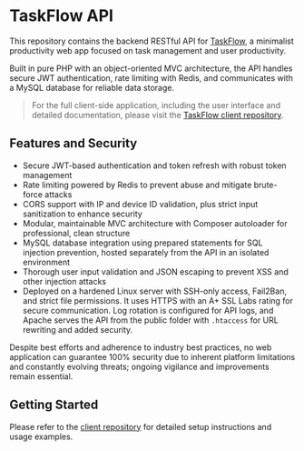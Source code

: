 # TaskFlow API

This repository contains the backend RESTful API for [TaskFlow](https://taskflowapp.net/), a minimalist productivity web app focused on task management and user productivity.

Built in pure PHP with an object-oriented MVC architecture, the API handles secure JWT authentication, rate limiting with Redis, and communicates with a MySQL database for reliable data storage.

> For the full client-side application, including the user interface and detailed documentation, please visit the [TaskFlow client repository](https://github.com/AngelValentino/TaskFlow).


## Features and Security

- Secure JWT-based authentication and token refresh with robust token management  
- Rate limiting powered by Redis to prevent abuse and mitigate brute-force attacks  
- CORS support with IP and device ID validation, plus strict input sanitization to enhance security  
- Modular, maintainable MVC architecture with Composer autoloader for professional, clean structure  
- MySQL database integration using prepared statements for SQL injection prevention, hosted separately from the API in an isolated environment  
- Thorough user input validation and JSON escaping to prevent XSS and other injection attacks  
- Deployed on a hardened Linux server with SSH-only access, Fail2Ban, and strict file permissions. It uses HTTPS with an A+ SSL Labs rating for secure communication. Log rotation is configured for API logs, and Apache serves the API from the public folder with `.htaccess` for URL rewriting and added security.

Despite best efforts and adherence to industry best practices, no web application can guarantee 100% security due to inherent platform limitations and constantly evolving threats; ongoing vigilance and improvements remain essential.


## Getting Started

Please refer to the [client repository](https://github.com/AngelValentino/TaskFlow) for detailed setup instructions and usage examples.